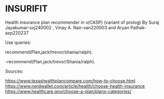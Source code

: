 # INSURIFIT
Health insurance plan recommender in s(CASP) (variant of prolog)
By Suraj Jayakumar-sxj240002
, Vinay A. Nair-van220003
 and Aryan Pathak-axp220237
 
Use queries:

recommend(Plan,jack/trevor/shania/ralph).

-recommend(Plan,jack/trevor/Shania/ralph).

Sources:


https://www.texashealthplancompare.com/how-to-choose.html
https://www.nerdwallet.com/article/health/choose-health-insurance
https://www.healthcare.gov/choose-a-plan/plans-categories/
